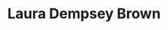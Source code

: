 ---
layout: layouts/profile.liquid
title: Laura Dempsey Brown
id: laura_dempsey_brown
prefix: 
first: Laura
middle: Dempsey
last: Brown
suffix: 
currentTitle: Corporate Board Director
currentOrg: Helios Technologies , Tevva Motors
bio: LAURA DEMPSEY BROWN<br /><br />BOARD DIRECTOR, SENIOR ADVISOR, FINANCIAL EXPERT<br /><br />RETIRED SENIOR VICE PRESIDENT<br /><br />Laura Dempsey Brown currently serves on the Board of Directors of Helios Technologies, a global industrial manufacturer of hydraulic and electronic components. She chairs the Audit committee and serves on the ESG committee. Laura also serves on the Board of Directors of Tevva Motors, an electric vehicle start-up based in London. She chairs the Audit and Remuneration (Compensation) Committees. She is also a Senior Advisor for Rose &amp; Company, an investor relations consultancy firm as well as member of the advisory board of Shorehill Capital, a Chicago based private equity firm.<br /><br />Ms. Brown retired from Grainger in 2018. She was named Senior Vice President, Communications and Investor Relations in 2010. She was responsible for Grainger’s internal and external communications, public affairs, and investor relations teams. Prior to Investor Relations and Communications, Ms. Brown served as Vice President of Marketing, overseeing the company’s market and customer research and analysis, channel and segment marketing, customer branding, online marketing and marketing communications efforts. In addition, she led the strategy development and operational execution of Grainger’s multi-year market expansion initiative focused on the top 25 U.S. metro markets. In addition, Ms. Brown served as theVice President of Finance for Grainger’s field sales, operations, marketing and e-business functions. Ms. Brown joined Grainger in 2000 as Vice President, Internet Business Analysis and Supplier Management, for Grainger.com.<br /><br />Prior to joining Grainger, Ms. Brown was a Vice President at Alliant Foodservice and at Dietary Products at Baxter. She began her career at Baxter in 1985 focusing primarily on financial roles in the distribution and manufacturing businesses. She graduated from Indiana University with a bachelor’s degree in accounting and obtained designation as a Certified Public Accountant in 1985\\\.<br /><br />Ms. Brown is a member of NACD, The Chicago Network, The International Women’s Forum, The Economic Club of Chicago, and served on the Board of Make-A-Wish Illinois for six years including two years as Board Chair. She continues to serve on the Board Development Committee of Make A Wish. She is also a member of the Dean’s Council of the Kelley School of Business at Indiana University. She is a 2012 Fellow of the Leadership Greater Chicago program.
linkedin: https://www.linkedin.com/in/lauradbrownchicago/
tiktok: 
twitter: 
aboutme: 
insta: 
orgURL: 
snapchat: 
personalURL: 
smallHeadshotURL: assets/images/headshots/Brown-0044cropped_converted_scaled.avif
originalHeadshotURL: assets/images/headshots/Brown-0044cropped_converted_scaled.avif
tags-experience: 
 - ESG Experience
 - Finance
 - Global
 - Governance
 - PR / Public Relations
 - Private Companies
 - Public Companies
 - SEC Qualified Financial Expert
 - Accounting
 - B2B
 - ESG Experience
 - Finance
 - Global
 - Governance
 - Mergers & Acquisitions
 - Marketing
 - P&L&#58; $0-$500M
 - PR / Public Relations
 - Public Companies
 - SEC Qualified Financial Expert
tags-current-industries: 
 - Computer and Electronic Product Manufacturing
 - Electrical Equipment, Appliance, and Component Manufacturing
 - Machinery Manufacturing
 - Manufacturing
 - Transit and Ground Passenger Transportation
 - Transportation Equipment Manufacturing
 - Truck Transportation
tags-current-position: 
tags-past-industries: 
 - Food Services and Drinking Places
 - Health Care and Social Assistance
 - Hospitality/Food Services
 - Manufacturing
 - Marketing/Sales
 - Merchant Wholesalers, Durable Goods
 - Merchant Wholesalers, Nondurable Goods
 - Supply Chain/Distribution/Logistics
 - Transportation and Warehousing
 - Wholesale Trade
tags-past-position: 
 - SVP / Senior Vice President
tags-current-board-service: 
    - Corporate Private
    - Corporate Public
    - Nonprofit
tags-past-board-service: 
    - Nonprofit
boards-current-corporate-private: 
 - Tevva Motors, Audit Chair, Remuneration Chair, Risk Committee
boards-current-corporate-public: 
 - Helios Technologies, Audit Chair, ESG Committee, Nominating Committee
boards-current-nonprofit: 
 - IWF Chicago Forum, Chair Engagement Committee
boards-current-privateequity: 
boards-current-spac: 
boards-current-vc: 
boards-past-corporate-private: 
boards-past-corporate-public: 
boards-past-nonprofit: 
 - Make A Wish Illinois, Board Chair, Vice Chair and Treasurer
boards-past-privateequity: 
boards-past-spac: 
boards-past-vc: 
---